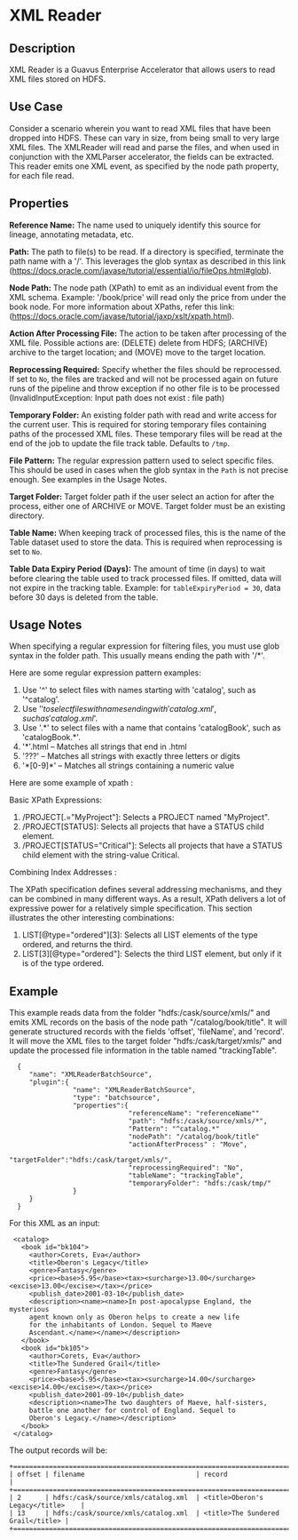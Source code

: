# XML Reader


Description
-----------
XML Reader is a Guavus Enterprise Accelerator that allows users to read XML files stored on HDFS.


Use Case
--------
Consider a scenario wherein you want to read XML files that have been dropped into HDFS.
These can vary in size, from being small to very large XML files. The XMLReader will read and parse the files, and when used in conjunction with the XMLParser accelerator, the fields can be extracted.
This reader emits one XML event, as specified by the node path property, for each file read.


Properties
----------
**Reference Name:** The name used to uniquely identify this source for lineage, annotating metadata, etc.

**Path:** The path to file(s) to be read. If a directory is specified, terminate the path name with a '/'. This leverages the glob syntax as described in this link (https://docs.oracle.com/javase/tutorial/essential/io/fileOps.html#glob).

**Node Path:** The node path (XPath) to emit as an individual event from the XML schema. Example: '/book/price' will read only the price from under the book node. For more information about XPaths, refer this link: (https://docs.oracle.com/javase/tutorial/jaxp/xslt/xpath.html).

**Action After Processing File:** The action to be taken after processing of the XML file. Possible actions are: (DELETE) delete from HDFS; (ARCHIVE) archive to the target location; and (MOVE) move to the target location.

**Reprocessing Required:** Specify whether the files should be reprocessed. If set to `No`, the files are tracked and will not be processed again on future runs of the pipeline and throw exception if no other file is to be processed (InvalidInputException: Input path does not exist : file path)

**Temporary Folder:** An existing folder path with read and write access for the current user. This is required for storing temporary files containing paths of the processed XML files. These temporary files will be read at the end of the job to update the file track table. Defaults to `/tmp`.

**File Pattern:** The regular expression pattern used to select specific files. This should be used in cases when the glob syntax in the `Path` is not precise enough. See examples in the Usage Notes.

**Target Folder:** Target folder path if the user select an action for after the process, either one of ARCHIVE or MOVE. Target folder must be an existing directory.

**Table Name:** When keeping track of processed files, this is the name of the Table dataset used to store the data. This is required when reprocessing is set to `No`.

**Table Data Expiry Period (Days):** The amount of time (in days) to wait before clearing the table used to track processed files. If omitted, data will not expire in the tracking table. Example: for `tableExpiryPeriod = 30`, data before 30 days is deleted from the table.


Usage Notes
-----------
When specifying a regular expression for filtering files, you must use glob syntax in the folder path.
This usually means ending the path with '/*'.

Here are some regular expression pattern examples:
1. Use '^' to select files with names starting with 'catalog', such as '^catalog'.
2. Use '$' to select files with names ending with 'catalog.xml', such as 'catalog.xml$'.
3. Use '.\*' to select files with a name that contains 'catalogBook', such as 'catalogBook.*'.
4. '\*'.html – Matches all strings that end in .html
5. '???' – Matches all strings with exactly three letters or digits
6. '\*\[0-9]\*' – Matches all strings containing a numeric value

Here are some example of xpath :

Basic XPath Expressions: 

1. /PROJECT\[.="MyProject"]: Selects a PROJECT named "MyProject".
2. /PROJECT\[STATUS]: Selects all projects that have a STATUS child element.
3. /PROJECT\[STATUS="Critical"]: Selects all projects that have a STATUS child element with the string-value Critical.

Combining Index Addresses :

The XPath specification defines several addressing mechanisms, and they can be combined in many different ways. As a result, XPath delivers a lot of expressive power for a relatively simple specification. This section illustrates the other interesting combinations:

1. LIST\[@type="ordered"]\[3]: Selects all LIST elements of the type ordered, and returns the third.
2. LIST\[3]\[@type="ordered"]: Selects the third LIST element, but only if it is of the type ordered.


Example
-------
This example reads data from the folder "hdfs:/cask/source/xmls/" and emits XML records on the basis of the node path "/catalog/book/title". It will generate structured records with the fields 'offset', 'fileName', and 'record'. It will move the XML files to the target folder "hdfs:/cask/target/xmls/" and update the processed file information
in the table named "trackingTable".

      {
         "name": "XMLReaderBatchSource",
         "plugin":{
                    "name": "XMLReaderBatchSource",
                    "type": "batchsource",
                    "properties":{
                                  "referenceName": "referenceName""
                                  "path": "hdfs:/cask/source/xmls/*",
                                  "Pattern": "^catalog.*"
                                  "nodePath": "/catalog/book/title"
                                  "actionAfterProcess" : "Move",
                                  "targetFolder":"hdfs:/cask/target/xmls/",
                                  "reprocessingRequired": "No",
                                  "tableName": "trackingTable",
                                  "temporaryFolder": "hdfs:/cask/tmp/"
                    }
         }
      }


 For this XML as an input:

     <catalog>
       <book id="bk104">
         <author>Corets, Eva</author>
         <title>Oberon's Legacy</title>
         <genre>Fantasy</genre>
         <price><base>5.95</base><tax><surcharge>13.00</surcharge><excise>13.00</excise></tax></price>
         <publish_date>2001-03-10</publish_date>
         <description><name><name>In post-apocalypse England, the mysterious
         agent known only as Oberon helps to create a new life
         for the inhabitants of London. Sequel to Maeve
         Ascendant.</name></name></description>
       </book>
       <book id="bk105">
         <author>Corets, Eva</author>
         <title>The Sundered Grail</title>
         <genre>Fantasy</genre>
         <price><base>5.95</base><tax><surcharge>14.00</surcharge><excise>14.00</excise></tax></price>
         <publish_date>2001-09-10</publish_date>
         <description><name>The two daughters of Maeve, half-sisters,
         battle one another for control of England. Sequel to
         Oberon's Legacy.</name></description>
       </book>
     </catalog>

 The output records will be:

    +==================================================================================+
    | offset | filename                            | record                            |
    +==================================================================================+
    | 2      | hdfs:/cask/source/xmls/catalog.xml  | <title>Oberon's Legacy</title>    |
    | 13     | hdfs:/cask/source/xmls/catalog.xml  | <title>The Sundered Grail</title> |
    +==================================================================================+
